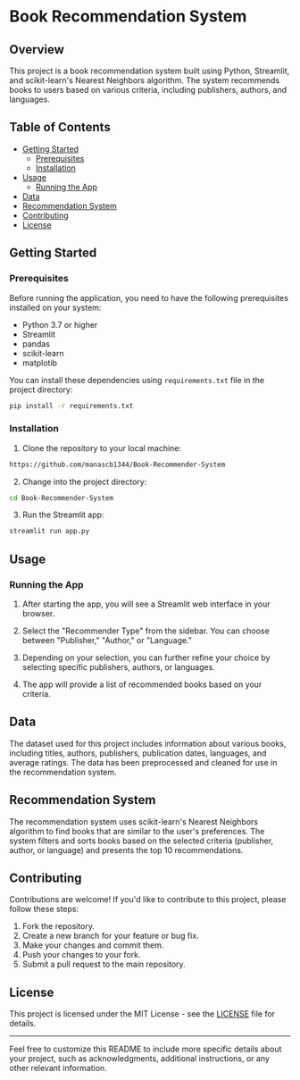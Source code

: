 # Book Recommendation System

## Overview

This project is a book recommendation system built using Python, Streamlit, and scikit-learn's Nearest Neighbors algorithm. The system recommends books to users based on various criteria, including publishers, authors, and languages.

## Table of Contents

- [Getting Started](#getting-started)
  - [Prerequisites](#prerequisites)
  - [Installation](#installation)
- [Usage](#usage)
  - [Running the App](#running-the-app)
- [Data](#data)
- [Recommendation System](#recommendation-system)
- [Contributing](#contributing)
- [License](#license)

## Getting Started

### Prerequisites

Before running the application, you need to have the following prerequisites installed on your system:

- Python 3.7 or higher
- Streamlit
- pandas
- scikit-learn
- matplotib

You can install these dependencies using `requirements.txt` file in the project directory:

```bash
pip install -r requirements.txt
```

### Installation

1. Clone the repository to your local machine:

```bash
https://github.com/manascb1344/Book-Recommender-System
```

2. Change into the project directory:

```bash
cd Book-Recommender-System
```

3. Run the Streamlit app:

```bash
streamlit run app.py
```

## Usage

### Running the App

1. After starting the app, you will see a Streamlit web interface in your browser.

2. Select the "Recommender Type" from the sidebar. You can choose between "Publisher," "Author," or "Language."

3. Depending on your selection, you can further refine your choice by selecting specific publishers, authors, or languages.

4. The app will provide a list of recommended books based on your criteria.

## Data

The dataset used for this project includes information about various books, including titles, authors, publishers, publication dates, languages, and average ratings. The data has been preprocessed and cleaned for use in the recommendation system.

## Recommendation System

The recommendation system uses scikit-learn's Nearest Neighbors algorithm to find books that are similar to the user's preferences. The system filters and sorts books based on the selected criteria (publisher, author, or language) and presents the top 10 recommendations.

## Contributing

Contributions are welcome! If you'd like to contribute to this project, please follow these steps:

1. Fork the repository.
2. Create a new branch for your feature or bug fix.
3. Make your changes and commit them.
4. Push your changes to your fork.
5. Submit a pull request to the main repository.

## License

This project is licensed under the MIT License - see the [LICENSE](LICENSE) file for details.

---

Feel free to customize this README to include more specific details about your project, such as acknowledgments, additional instructions, or any other relevant information.
```